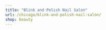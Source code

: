 ```yaml
---
title: "Blink and Polish Nail Salon"
url: /chicago/blink-and-polish-nail-salon/
shop: beauty
---
```

